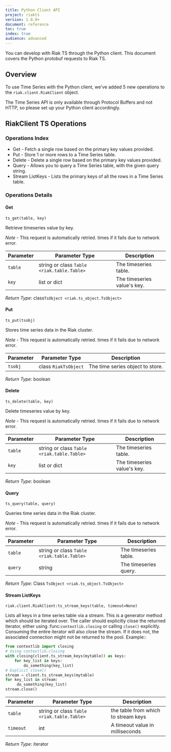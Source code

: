```yaml
---
title: Python Client API 
project: riakts
version: 1.0.0+
document: reference
toc: true
index: true
audience: advanced
---
```



You can develop with Riak TS through the Python client. This document covers the Python protobuf requests to Riak TS.

## Overview
To use Time Series with the Python client, we've added 5 new operations to the `riak.client.RiakClient` object.

The Time Series API is only available through Protocol Buffers and not HTTP, so please set up your Python client accordingly.

## RiakClient TS Operations

### Operations Index
 * Get - Fetch a single row based on the primary key values provided.
 * Put - Store 1 or more rows to a Time Series table.
 * Delete - Delete a single row based on the primary key values provided.
 * Query - Allows you to query a Time Series table, with the given query string.
 * Stream ListKeys - Lists the primary keys of all the rows in a Time Series table.

### Operations Details

#### Get

`ts_get(table, key)`

Retrieve timeseries value by key.

*Note* - This request is automatically retried.
   times if it fails due to network error.

|Parameter| Parameter Type                             | Description                 |
|---------|--------------------------------------------|-----------------------------|
|`table`  | string or class `Table <riak.table.Table>` | The timeseries table.       |
|`key  `  | list or dict                               | The timeseries value's key. |

*Return Type*: class`TsObject <riak.ts_object.TsObject>`
 
#### Put

`ts_put(tsobj)`

Stores time series data in the Riak cluster.

*Note* - This request is automatically retried.
   times if it fails due to network error.

|Parameter| Parameter Type       | Description                      |
|---------|----------------------|----------------------------------|
|`tsobj`  | class `RiakTsObject` | The time series object to store. |

*Return Type*: boolean

#### Delete

`ts_delete(table, key)`

Delete timeseries value by key.

*Note* - This request is automatically retried.
   times if it fails due to network error.

|Parameter| Parameter Type                             | Description                 |
|---------|--------------------------------------------|-----------------------------|
|`table`  | string or class `Table <riak.table.Table>` | The timeseries table.       |
|`key  `  | list or dict                               | The timeseries value's key. |

*Return Type*: boolean

#### Query

`ts_query(table, query)`

Queries time series data in the Riak cluster.

*Note* - This request is automatically retried.
   times if it fails due to network error.

|Parameter| Parameter Type                             | Description          |
|---------|--------------------------------------------|----------------------|
|`table`  | string or class `Table <riak.table.Table>` | The timeseries table.|
|`query`  | string                                     | The timeseries query.|

*Return Type*: Class `TsObject <riak.ts_object.TsObject>`

#### Stream ListKeys

`riak.client.RiakClient:ts_stream_keys(table, timeout=None)`

Lists all keys in a time series table via a stream. This is a
generator method which should be iterated over.
The caller should explicitly close the returned iterator,
either using :func:`contextlib.closing` or calling `close()`
explicitly. Consuming the entire iterator will also close the
stream. If it does not, the associated connection might
not be returned to the pool. Example::

    
```python 
from contextlib import closing
# Using contextlib.closing
with closing(client.ts_stream_keys(mytable)) as keys:
    for key_list in keys:
        do_something(key_list)
# Explicit close()
stream = client.ts_stream_keys(mytable)
for key_list in stream:
     do_something(key_list)
stream.close()
```

|Parameter| Parameter Type                             | Description                         |
|---------|--------------------------------------------|-------------------------------------|
|`table`  | string or class `Table <riak.table.Table>` | the table from which to stream keys |
|`timeout`| int                                        | A timeout value in milliseconds     |


*Return Type*: iterator